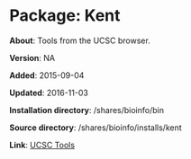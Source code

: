 # Package: Kent

**About**: Tools from the UCSC browser.

**Version**: NA

**Added**: 2015-09-04

**Updated**: 2016-11-03

**Installation directory**: /shares/bioinfo/bin

**Source directory**: /shares/bioinfo/installs/kent

**Link**: [UCSC Tools](http://hgdownload.soe.ucsc.edu/downloads.html#source_downloads)
